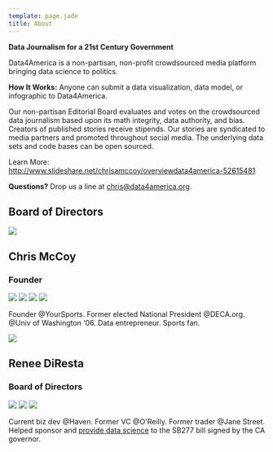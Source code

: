 ```yaml
---
template: page.jade
title: About
---
```


**Data Journalism for a 21st Century Government**

Data4America is a non-partisan, non-profit crowdsourced media platform bringing data science to politics. 

**How It Works:** Anyone can submit a data visualization, data model, or infographic to Data4America.

Our non-partisan Editorial Board evaluates and votes on the crowdsourced data journalism based upon its math integrity, data authority, and bias. Creators of published stories receive stipends. Our stories are syndicated to media partners and promoted throughout social media. The underlying data sets and code bases can be open sourced. 

Learn More: http://www.slideshare.net/chrisamccoy/overviewdata4america-52615481

**Questions?** Drop us a line at [chris@data4america.org](mailto:chris@data4america.org).

## Board of Directors

<div class="row board-of-directors-wrapper">
  <div class="hidden-xs col-sm-1"></div>
  <div class="col-xs-6 col-sm-5">
    <img src="http://41.media.tumblr.com/8eba0e1596e06d725615932d8f287ed1/tumblr_inline_nrbz4xq2B51txt5df_500.png" class="picture">
    <h2>Chris McCoy</h2>
    <h3>Founder</h3>
    <p>
      <a href="https://yoursports.com/chris" target="_blank"><img src="http://41.media.tumblr.com/d8466b9d29f7abf4aa5167fde3f750bd/tumblr_inline_nrc93cOtzP1txt5df_500.png" class="mini-logo"></a>
      <a href="https://twitter.com/chrisamccoy" target="_blank"><img src="http://41.media.tumblr.com/db417d91da7ccee30d0f53b015ffa11f/tumblr_inline_nrc7ceTSoN1txt5df_500.png" class="mini-logo"></a>
      <a href="https://www.linkedin.com/in/chrisamccoy" target="_blank"><img src="http://40.media.tumblr.com/b43a7a63095ff695f4332b1f837ee598/tumblr_inline_nrc80lLqQz1txt5df_500.png" class="mini-logo"></a>
      <a href="http://www.businessinsider.com/the-55-unknown-rock-stars-in-tech-according-to-marc-andreessen-2014-10" target="_blank"><img src="http://40.media.tumblr.com/91a647b0daf73b4750cc636688f5cc7e/tumblr_inline_nrc8iyukp51txt5df_500.png" class="mini-logo"></a></p>
    <p class="bio">Founder @YourSports. Former elected National President @DECA.org. @Univ of Washington ‘06. Data entrepreneur. Sports fan.</p>
  </div>
  <div class="col-xs-6 col-sm-5">
    <img src="http://40.media.tumblr.com/53d7465c61e522e1d847bdffc93b795d/tumblr_inline_nrbz5bUYHH1txt5df_500.png" class="picture">
    <h2>Renee DiResta</h2>
    <h3>Board of Directors</h3>
    <p>
      <a href="https://twitter.com/noupside" target="_blank"><img src="http://41.media.tumblr.com/db417d91da7ccee30d0f53b015ffa11f/tumblr_inline_nrc7ceTSoN1txt5df_500.png" class="mini-logo"></a>
      <a href="https://www.linkedin.com/in/reneediresta" target="_blank"><img src="http://40.media.tumblr.com/b43a7a63095ff695f4332b1f837ee598/tumblr_inline_nrc80lLqQz1txt5df_500.png" class="mini-logo"></a>
      <a href="http://www.wired.com/2015/06/antivaxxers-influencing-legislation/" target="_blank"><img src="http://40.media.tumblr.com/91a647b0daf73b4750cc636688f5cc7e/tumblr_inline_nrc8iyukp51txt5df_500.png" class="mini-logo"></a></p>
    <p class="bio">Current biz dev @Haven. Former VC @O'Reilly. Former trader @Jane Street. Helped sponsor and <a href="http://www.wired.com/2015/06/antivaxxers-influencing-legislation/">provide data science</a> to the SB277 bill signed by the CA governor.</p>
  </div>
</div>
